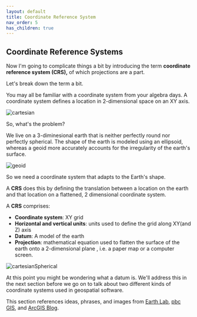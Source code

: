 ```yaml
---
layout: default
title: Coordinate Reference System
nav_order: 5
has_children: true
---
```


## Coordinate Reference Systems

Now I'm going to complicate things a bit by introducing the term **coordinate reference system (CRS),** of which projections are a part.

Let's break down the term a bit.

You may all be familiar with a coordinate system from your algebra days. A coordinate system defines a location in 2-dimensional space on an XY axis.

![cartesian](https://raw.githubusercontent.com/fiddleHeads/map-projections/master/images/555px-2D_Cartesian_Coordinates.svg.png)

So, what's the problem?

We live on a 3-diminesional earth that is neither perfectly round nor perfectly spherical. The shape of the earth is modeled using an ellipsoid, whereas a geoid more accurately accounts for the irregularity of the earth's surface.

![geoid](https://raw.githubusercontent.com/fiddleHeads/map-projections/master/images/geoid.jpg)

So we need a coordinate system that adapts to the Earth's shape.

A **CRS** does this by defining the translation between a location on the earth and that location on a flattened, 2 dimensional coordinate system. 

A **CRS** comprises:

- **Coordinate system**: XY grid
- **Horizontal and vertical units**: units used to define the grid along XY(and Z) axis
- **Datum**: A model of the earth
- **Projection**: mathematical equation used to flatten the surface of the earth onto a 2-dimensional plane , i.e. a paper map or a computer screen.

![cartesianSpherical](https://raw.githubusercontent.com/fiddleHeads/map-projections/master/images/cartSpherical.jpg)

At this point you might be wondering what a datum is. We'll address this in the next section before we go on to talk about two different kinds of coordinate systems used in geospatial software.






This section references ideas, phrases, and images from [Earth Lab](https://www.earthdatascience.org/courses/use-data-open-source-python/intro-vector-data-python/spatial-data-vector-shapefiles/intro-to-coordinate-reference-systems-python/), [pbc GIS](http://pbcgis.com/projection_fundamentals/), and [ArcGIS Blog](https://www.esri.com/arcgis-blog/products/arcgis-pro/mapping/coordinate-systems-difference/#spatial).
